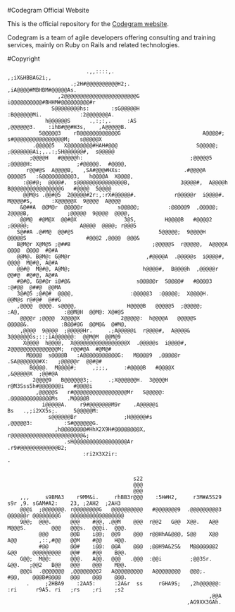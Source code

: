 #Codegram Official Website

This is the official repository for the [Codegram
website](http://codegram.com).

Codegram is a team of agile developers offering consulting and training
services, mainly on Ruby on Rails and related technologies.

#Copyright

                             .,,::::,.                                         ,;iX&HBBAG2i;,                   
                        .;2H#@@@@@@@@@@H2;.                                ,iA@@@@#MBHBM#@@@@@As.               
                    ,2@@@@@@@@@@@@@@@@@@@@@@@G                          i@@@@@@@@@@#BHHM#@@@@@@@@@#r            
                  S@@@@@@@@hs:       :sG@@@@@H                       :B@@@@@@Mi.            :2@@@@@@@A.         
                h@@@@@@S      .,:;:,.     :AS                      ,@@@@@@3.    :ihB#@@#H3s,    ,A@@@@@B.       
              5@@@@@3    rB@@@@@@@@@@@@G                          A@@@@#;   s#@@@@@@@@@@@@@@@@M;   s@@@@@X      
            .@@@@@5   X@@@@@@@@#HAH#@@@                         S@@@@@;  ;@@@@@@@Ai;,..:;5H@@@@@@#,  s@@@@@     
           ;@@@@H   #@@@@@h:                                  ;@@@@@5  ;@@@@@H:              ;#@@@@@.  #@@@@,   
          r@@#@S  A@@@@B,   ,SA#@@@#HXs:                    .#@@@@A   @@@@@5   :&@@@@@@@@@@3,   h@@@@A  X@@@@,  
         :@@#@;  @@@@#.  s@@@@@@@@@@@@@@@B,                3@@@@#,  A@@@@h   B@@@@@@@@@@@@@@@@G   #@@@@  5@@@@  
         @@M@s .@@#@5  2@@@@@#2r:,:rX#@@@@@#.            r@@@@@r  i@@@@#.  M@@@@#S,      :X@@@@@X  9@@@@  A@@@@ 
        &@##A  @@M@r  @@@@@r           s@@@@@;         :@@@@@9  ,@@@@@;  2@@@@B,            ;@@@@@  9@@@@  @@@@,
        @@M@  #@M@X  @@#@X               3@S,         H@@@@B   #@@@@2  ;@@@@@;                A@@@@  @@@@; r@@@5
       S@##A .@#M@  @@#@S                           5@@@@@;  9@@@@H   @@@@@S                   #@@@2 ,@@@@  @@@&
       B@M@r X@M@5 ;@##B                          ;@@@@@S  r@@@@@,  A@@@@A                      @@@@  @@@@  #@#A
       @@M@. B@M@: G@M@r                        ,#@@@@A  .@@@@@s  i@@@@#,                       @@@@  M@#@, A@#A
       @@#@  M@#@, A@M@;                       h@@@@#,  B@@@@h  ,@@@@@r                         @@#@  #@#@, A@#A
       #@#@, G@#@r i@#@&                     s@@@@@r  S@@@@#   #@@@@3                          :@#@@  @##@  @@MA
       3@#@5 ;@#@#  @@@@,                  :@@@@@3  :@@@@@;  X@@@@H.                           @@M@s r@#@#  @##G
       ,@@@@  @@@@. s@@@@,                H@@@@B   @@@@@5  ;@@@@@;         :A@,              :@@M@H  @@M@: X@#@S
        @@@@r ;@@@@  X@@@@X             2@@@@@:  h@@@@A   @@@@@S          @@@@@&.          :B@@#@G  @@M@&  @#M@,
        ,@@@@  9@@@@  ;@@@@@Hr.     .;A@@@@@i  r@@@@#,  A@@@@&             3@@@@@@Gs;::;iA@@@@@@:  @@M@M  @@M@9 
         X@@@@  h@@@@,  X@@@@@@@@@@@@@@@@@X  .@@@@@s  i@@@@#,                2@@@@@@@@@@@@@@@M;  r@@#@A  #@M@#  
          M@@@@  s@@@@B   :A@@@@@@@@@@@G:   M@@@@9  ,@@@@@r                    .SA@@@@@@@#X:   ;@@@@@r  @@#@#   
           B@@@@.  M@@@@#;     ,;;;,     :#@@@@B   #@@@@X                                   ,&@@@@@X  ;@@#@A    
            2@@@@9   B@@@@@@3;.     .;X@@@@@@H.  3@@@@H                         r@M3Sss5h#@@@@@@@i   #@@@@i     
             ,@@@@@S   r#@@@@@@@@@@@@@@@@@Mr   S@@@@@:                         .@@@@@@@@@@@@@Ms   .M@@@@B       
               i@@@@@A.    r9#@@@@@@@M9r    .A@@@@@i                       Bs   .,;i2XX5s;.     5@@@@@M:        
                 s@@@@@@Br               ;H@@@@@#s                       ,@@@@@3:          :S#@@@@@@G.          
                   ,h@@@@@@@@#HhX2X9H#@@@@@@@@X,                         r@@@@@@@@@@@@@@@@@@@@@@@&;             
                      .sH@@@@@@@@@@@@@@@@@Ar                                .r9#@@@@@@@@@@@@B2;                 
                            :ri2X3X2ir:                                              .                          
                                                                                                                
                                                                                                                
                                            s22                                                                 
                                            @@@                                                                 
                                            @@@                                                                 
        ,,,     s9BMA3    r9MM&i.     rhBB3r@@@    :5H#H2,     r3M#A5S29  s9r ,9. sGAM#A2:    23, ;2AH2  ;2AH3  
        @@@i  ;@@@@@@@. r@@@@@@@@G   @@@@@@@@@@   #@@@@@@@9  .@@@@@@@@@3  @@@@@@r @@@@@@@@G   @@@@@@@@@@@@@@@@@ 
        9@@;  @@@.      @@@    #@@, .@@M    @@@  r@@2   G@@  X@@.   A@@   M@@@S.        @@@   @@@s.  @@@i.  @@@.
              @@@       @@B    i@@;  @@9    @@@  r@@HhA&@@@, S@@    X@@   A@@       ,::,#@@   @@M    #@@    H@@.
              #@@       @@#    i@@:  @@A    @@@  ;@@H9A&2S&   M@@@@@@@2   &@@     @@@@@@@@@   @@#    #@@    B@@.
        G@@;  M@@:      @@@.   A@@.  @@@   .@@@  :@@i         ;@@3Sr.     &@@.   ;@@2   B@@   @@@    @@@    M@@.
        @@@i  .@@@@@@@  ,@@@@@@@@2   A@@@@@@@@@   A@@@@@@@@   @@@;.       #@@,    @@@B#@@@@   @@@    @@@    @@@.
          .     ;2HBA9    :2AA5:      :2A&r  ss     rGHA9S;   ,2h@@@@@@:  :ri      r9A5. ri   ;rs    ;ri    ;s2 
                                                                    ,@@A                                        
                                                             ,AG9XX3GAh. 

